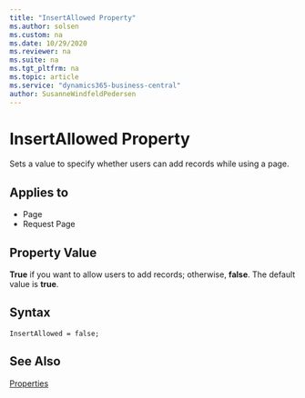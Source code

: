 ```yaml
---
title: "InsertAllowed Property"
ms.author: solsen
ms.custom: na
ms.date: 10/29/2020
ms.reviewer: na
ms.suite: na
ms.tgt_pltfrm: na
ms.topic: article
ms.service: "dynamics365-business-central"
author: SusanneWindfeldPedersen
---
```

[//]: # (START>DO_NOT_EDIT)
[//]: # (IMPORTANT:Do not edit any of the content between here and the END>DO_NOT_EDIT.)
[//]: # (Any modifications should be made in the .xml files in the ModernDev repo.)
# InsertAllowed Property
Sets a value to specify whether users can add records while using a page.

## Applies to
-   Page
-   Request Page

[//]: # (IMPORTANT: END>DO_NOT_EDIT)
## Property Value  

**True** if you want to allow users to add records; otherwise, **false**. The default value is **true**.  

## Syntax

```AL
InsertAllowed = false;
```
 
## See Also

[Properties](devenv-properties.md)